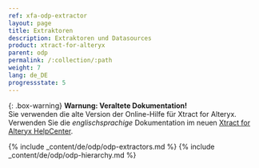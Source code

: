 ```yaml
---
ref: xfa-odp-extractor
layout: page
title: Extraktoren
description: Extraktoren und Datasources
product: xtract-for-alteryx
parent: odp
permalink: /:collection/:path
weight: 7
lang: de_DE
progressstate: 5
---
```


{: .box-warning}
**Warnung: Veraltete Dokumentation!** <br>
Sie verwenden die alte Version der Online-Hilfe für Xtract for Alteryx.<br>
Verwenden Sie die *englischsprachige* Dokumentation im neuen [Xtract for Alteryx HelpCenter](https://helpcenter.theobald-software.com/xtract-for-alteryx/documentation/introduction/).

{% include _content/de/odp/odp-extractors.md %} 
{% include _content/de/odp/odp-hierarchy.md %} 
